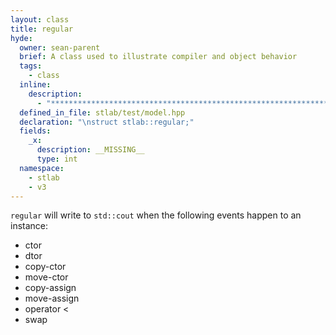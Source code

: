 ```yaml
---
layout: class
title: regular
hyde:
  owner: sean-parent
  brief: A class used to illustrate compiler and object behavior
  tags:
    - class
  inline:
    description:
      - "***********************************************************************************************"
  defined_in_file: stlab/test/model.hpp
  declaration: "\nstruct stlab::regular;"
  fields:
    _x:
      description: __MISSING__
      type: int
  namespace:
    - stlab
    - v3
---
```


`regular` will write to `std::cout` when the following events happen to an instance:

- ctor
- dtor
- copy-ctor
- move-ctor
- copy-assign
- move-assign
- operator <
- swap